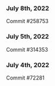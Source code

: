 ### July 8th, 2022

Commit #258753

### July 5th, 2022

Commit #314353


### July 4th, 2022

Commit #72281
